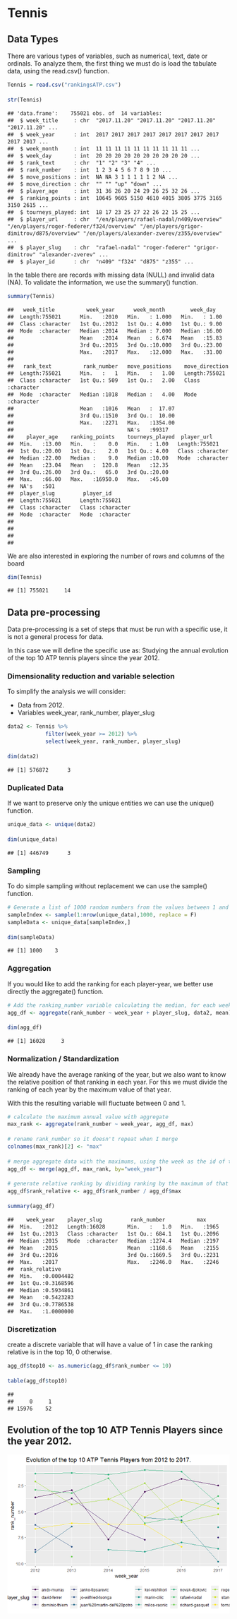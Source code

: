 Tennis
================

## Data Types

There are various types of variables, such as numerical, text, date or
ordinals. To analyze them, the first thing we must do is load the
tabulate data, using the read.csv() function.

``` r
Tennis = read.csv("rankingsATP.csv")
  
str(Tennis)
```

    ## 'data.frame':    755021 obs. of  14 variables:
    ##  $ week_title     : chr  "2017.11.20" "2017.11.20" "2017.11.20" "2017.11.20" ...
    ##  $ week_year      : int  2017 2017 2017 2017 2017 2017 2017 2017 2017 2017 ...
    ##  $ week_month     : int  11 11 11 11 11 11 11 11 11 11 ...
    ##  $ week_day       : int  20 20 20 20 20 20 20 20 20 20 ...
    ##  $ rank_text      : chr  "1" "2" "3" "4" ...
    ##  $ rank_number    : int  1 2 3 4 5 6 7 8 9 10 ...
    ##  $ move_positions : int  NA NA 3 1 1 1 1 1 2 NA ...
    ##  $ move_direction : chr  "" "" "up" "down" ...
    ##  $ player_age     : int  31 36 26 20 24 29 26 25 32 26 ...
    ##  $ ranking_points : int  10645 9605 5150 4610 4015 3805 3775 3165 3150 2615 ...
    ##  $ tourneys_played: int  18 17 23 25 27 22 26 22 15 25 ...
    ##  $ player_url     : chr  "/en/players/rafael-nadal/n409/overview" "/en/players/roger-federer/f324/overview" "/en/players/grigor-dimitrov/d875/overview" "/en/players/alexander-zverev/z355/overview" ...
    ##  $ player_slug    : chr  "rafael-nadal" "roger-federer" "grigor-dimitrov" "alexander-zverev" ...
    ##  $ player_id      : chr  "n409" "f324" "d875" "z355" ...

In the table there are records with missing data (NULL) and invalid data
(NA). To validate the information, we use the summary() function.

``` r
summary(Tennis)
```

    ##   week_title          week_year      week_month        week_day    
    ##  Length:755021      Min.   :2010   Min.   : 1.000   Min.   : 1.00  
    ##  Class :character   1st Qu.:2012   1st Qu.: 4.000   1st Qu.: 9.00  
    ##  Mode  :character   Median :2014   Median : 7.000   Median :16.00  
    ##                     Mean   :2014   Mean   : 6.674   Mean   :15.83  
    ##                     3rd Qu.:2015   3rd Qu.:10.000   3rd Qu.:23.00  
    ##                     Max.   :2017   Max.   :12.000   Max.   :31.00  
    ##                                                                    
    ##   rank_text          rank_number   move_positions    move_direction    
    ##  Length:755021      Min.   :   1   Min.   :   1.00   Length:755021     
    ##  Class :character   1st Qu.: 509   1st Qu.:   2.00   Class :character  
    ##  Mode  :character   Median :1018   Median :   4.00   Mode  :character  
    ##                     Mean   :1016   Mean   :  17.07                     
    ##                     3rd Qu.:1510   3rd Qu.:  10.00                     
    ##                     Max.   :2271   Max.   :1354.00                     
    ##                                    NA's   :99317                       
    ##    player_age    ranking_points    tourneys_played  player_url       
    ##  Min.   :13.00   Min.   :    0.0   Min.   : 1.00   Length:755021     
    ##  1st Qu.:20.00   1st Qu.:    2.0   1st Qu.: 4.00   Class :character  
    ##  Median :22.00   Median :    9.0   Median :10.00   Mode  :character  
    ##  Mean   :23.04   Mean   :  120.8   Mean   :12.35                     
    ##  3rd Qu.:26.00   3rd Qu.:   65.0   3rd Qu.:20.00                     
    ##  Max.   :66.00   Max.   :16950.0   Max.   :45.00                     
    ##  NA's   :501                                                         
    ##  player_slug         player_id        
    ##  Length:755021      Length:755021     
    ##  Class :character   Class :character  
    ##  Mode  :character   Mode  :character  
    ##                                       
    ##                                       
    ##                                       
    ## 

We are also interested in exploring the number of rows and columns of
the board

``` r
dim(Tennis)
```

    ## [1] 755021     14

## Data pre-processing

Data pre-processing is a set of steps that must be run with a specific
use, it is not a general process for data.

In this case we will define the specific use as: Studying the annual
evolution of the top 10 ATP tennis players since the year 2012.

### Dimensionality reduction and variable selection

To simplify the analysis we will consider:

- Data from 2012.
- Variables week_year, rank_number, player_slug

``` r
data2 <- Tennis %>% 
            filter(week_year >= 2012) %>% 
            select(week_year, rank_number, player_slug)

dim(data2)
```

    ## [1] 576872      3

### Duplicated Data

If we want to preserve only the unique entities we can use the unique()
function.

``` r
unique_data <- unique(data2)

dim(unique_data)
```

    ## [1] 446749      3

### Sampling

To do simple sampling without replacement we can use the sample()
function.

``` r
# Generate a list of 1000 random numbers from the values between 1 and the number of unique records.
sampleIndex <- sample(1:nrow(unique_data),1000, replace = F)
sampleData <- unique_data[sampleIndex,]

dim(sampleData)
```

    ## [1] 1000    3

### Aggregation

If you would like to add the ranking for each player-year, we better use
directly the aggregate() function.

``` r
# Add the ranking_number variable calculating the median, for each week and player.
agg_df <- aggregate(rank_number ~ week_year + player_slug, data2, mean)

dim(agg_df)
```

    ## [1] 16028     3

### Normalization / Standardization

We already have the average ranking of the year, but we also want to
know the relative position of that ranking in each year. For this we
must divide the ranking of each year by the maximum value of that year.

With this the resulting variable will fluctuate between 0 and 1.

``` r
# calculate the maximum annual value with aggregate
max_rank <- aggregate(rank_number ~ week_year, agg_df, max)

# rename rank_number so it doesn't repeat when I merge
colnames(max_rank)[2] <- "max"

# merge aggregate data with the maximums, using the week as the id of the crossing
agg_df <- merge(agg_df, max_rank, by="week_year")

# generate relative ranking by dividing ranking by the maximum of that week
agg_df$rank_relative <- agg_df$rank_number / agg_df$max

summary(agg_df)
```

    ##    week_year    player_slug         rank_number          max      
    ##  Min.   :2012   Length:16028       Min.   :   1.0   Min.   :1965  
    ##  1st Qu.:2013   Class :character   1st Qu.: 684.1   1st Qu.:2096  
    ##  Median :2015   Mode  :character   Median :1274.4   Median :2197  
    ##  Mean   :2015                      Mean   :1168.6   Mean   :2155  
    ##  3rd Qu.:2016                      3rd Qu.:1669.5   3rd Qu.:2231  
    ##  Max.   :2017                      Max.   :2246.0   Max.   :2246  
    ##  rank_relative      
    ##  Min.   :0.0004482  
    ##  1st Qu.:0.3168596  
    ##  Median :0.5934861  
    ##  Mean   :0.5423283  
    ##  3rd Qu.:0.7786538  
    ##  Max.   :1.0000000

### Discretization

create a discrete variable that will have a value of 1 in case the
ranking relative is in the top 10, 0 otherwise.

``` r
agg_df$top10 <- as.numeric(agg_df$rank_number <= 10)

table(agg_df$top10)
```

    ## 
    ##     0     1 
    ## 15976    52

## Evolution of the top 10 ATP Tennis Players since the year 2012.

![](Tennis_files/figure-gfm/graph-1.png)<!-- -->
